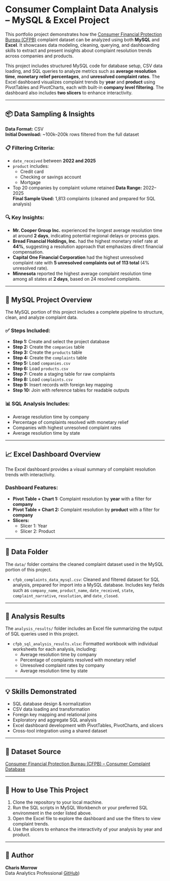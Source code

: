 # Consumer Complaint Data Analysis – MySQL & Excel Project

This portfolio project demonstrates how the [Consumer Financial Protection Bureau (CFPB)](https://www.consumerfinance.gov/data-research/consumer-complaints/) complaint dataset can be analyzed using both **MySQL** and **Excel**. It showcases data modeling, cleaning, querying, and dashboarding skills to extract and present insights about complaint resolution trends across companies and products.

This project includes structured MySQL code for database setup, CSV data loading, and SQL queries to analyze metrics such as **average resolution time**, **monetary relief percentages**, and **unresolved complaint rates**. The Excel dashboard visualizes complaint trends by **year** and **product** using PivotTables and PivotCharts, each with built-in **company level filtering**. The dashboard also includes **two slicers** to enhance interactivity.

---

## 📦 Data Sampling & Insights
**Data Format:** CSV  
**Initial Download:** ~100k–200k rows filtered from the full dataset

### 📋 Filtering Criteria:
- `date_received` between **2022 and 2025**
- `product` includes:
  - Credit card  
  - Checking or savings account  
  - Mortgage  
- Top 20 companies by complaint volume retained
**Data Range:** 2022–2025  
**Final Sample Used:** 1,813 complaints (cleaned and prepared for SQL analysis)

### 🔍 Key Insights:
- **Mr. Cooper Group Inc.** experienced the longest average resolution time at around **2 days**, indicating potential regional delays or process gaps.
- **Bread Financial Holdings, Inc.** had the highest monetary relief rate at **44%**, suggesting a resolution approach that emphasizes direct financial compensation.
- **Capital One Financial Corporation** had the highest unresolved complaint rate with **5 unresolved complaints out of 113 total** (4% unresolved rate).
- **Minnesota** reported the highest average complaint resolution time among all states at **2 days**, based on 24 resolved complaints.

---

## 🐬 MySQL Project Overview

The MySQL portion of this project includes a complete pipeline to structure, clean, and analyze complaint data.

### ✅ Steps Included:
- **Step 1:** Create and select the project database  
- **Step 2:** Create the `companies` table  
- **Step 3:** Create the `products` table  
- **Step 4:** Create the `complaints` table  
- **Step 5:** Load `companies.csv`  
- **Step 6:** Load `products.csv`  
- **Step 7:** Create a staging table for raw complaints  
- **Step 8:** Load `complaints.csv`  
- **Step 9:** Insert records with foreign key mapping  
- **Step 10:** Join with reference tables for readable outputs  

### 📊 SQL Analysis Includes:
- Average resolution time by company  
- Percentage of complaints resolved with monetary relief  
- Companies with highest unresolved complaint rates  
- Average resolution time by state

---

## 📈 Excel Dashboard Overview

The Excel dashboard provides a visual summary of complaint resolution trends with interactivity.

### Dashboard Features:
- **Pivot Table + Chart 1:** Complaint resolution by **year** with a filter for **company**
- **Pivot Table + Chart 2:** Complaint resolution by **product** with a filter for **company**
- **Slicers:**
  - Slicer 1: Year 
  - Slicer 2: Product

---

## 📂 Data Folder

The `data/` folder contains the cleaned complaint dataset used in the MySQL portion of this project.

- `cfpb_complaints_data_mysql.csv`: Cleaned and filtered dataset for SQL analysis, prepared for import into a MySQL database. Includes key fields such as `company_name`, `product_name`, `date_received`,  `state`, `complaint_narrative`, `resolution`, and `date_closed`.

---

## 📂 Analysis Results

The `analysis_results/` folder includes an Excel file summarizing the output of SQL queries used in this project.

- `cfpb_sql_analysis_results.xlsx`: Formatted workbook with individual worksheets for each analysis, including:
  - Average resolution time by company
  - Percentage of complaints resolved with monetary relief
  - Unresolved complaint rates by company
  - Average resolution time by state

---

## 💡 Skills Demonstrated

- SQL database design & normalization  
- CSV data loading and transformation  
- Foreign key mapping and relational joins  
- Exploratory and aggregate SQL analysis  
- Excel dashboard development with PivotTables, PivotCharts, and slicers  
- Cross-tool integration using a shared dataset  

---

## 📎 Dataset Source

[Consumer Financial Protection Bureau (CFPB) – Consumer Complaint Database](https://www.consumerfinance.gov/data-research/consumer-complaints/)

---

## 🔗 How to Use This Project

1. Clone the repository to your local machine.
2. Run the SQL scripts in MySQL Workbench or your preferred SQL environment in the order listed above.
3. Open the Excel file to explore the dashboard and use the filters to view complaint trends.
4. Use the slicers to enhance the interactivity of your analysis by year and product.

---

## 👤 Author

**Charis Morrow**  
Data Analytics Professional 
[GitHub](https://github.com/CharisMorrow))



